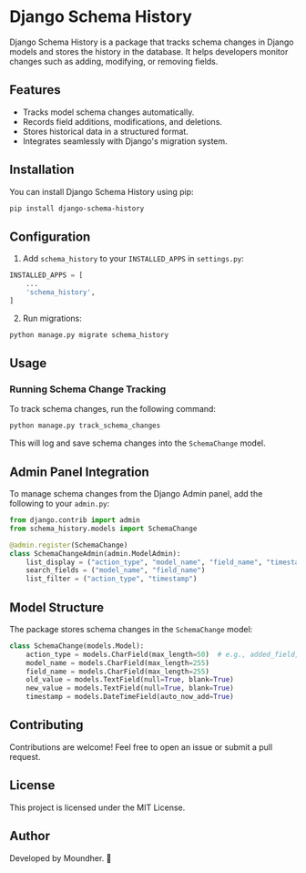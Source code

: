# Django Schema History

Django Schema History is a package that tracks schema changes in Django models and stores the history in the database. It helps developers monitor changes such as adding, modifying, or removing fields.

## Features
- Tracks model schema changes automatically.
- Records field additions, modifications, and deletions.
- Stores historical data in a structured format.
- Integrates seamlessly with Django's migration system.

## Installation

You can install Django Schema History using pip:

```sh
pip install django-schema-history
```

## Configuration

1. Add `schema_history` to your `INSTALLED_APPS` in `settings.py`:

```python
INSTALLED_APPS = [
    ...
    'schema_history',
]
```

2. Run migrations:

```sh
python manage.py migrate schema_history
```

## Usage

### Running Schema Change Tracking
To track schema changes, run the following command:

```sh
python manage.py track_schema_changes
```

This will log and save schema changes into the `SchemaChange` model.

## Admin Panel Integration
To manage schema changes from the Django Admin panel, add the following to your `admin.py`:

```python
from django.contrib import admin
from schema_history.models import SchemaChange

@admin.register(SchemaChange)
class SchemaChangeAdmin(admin.ModelAdmin):
    list_display = ("action_type", "model_name", "field_name", "timestamp")
    search_fields = ("model_name", "field_name")
    list_filter = ("action_type", "timestamp")
```

## Model Structure
The package stores schema changes in the `SchemaChange` model:

```python
class SchemaChange(models.Model):
    action_type = models.CharField(max_length=50)  # e.g., added_field, removed_field
    model_name = models.CharField(max_length=255)
    field_name = models.CharField(max_length=255)
    old_value = models.TextField(null=True, blank=True)
    new_value = models.TextField(null=True, blank=True)
    timestamp = models.DateTimeField(auto_now_add=True)
```

## Contributing
Contributions are welcome! Feel free to open an issue or submit a pull request.

## License
This project is licensed under the MIT License.

## Author
Developed by Moundher. 🚀


